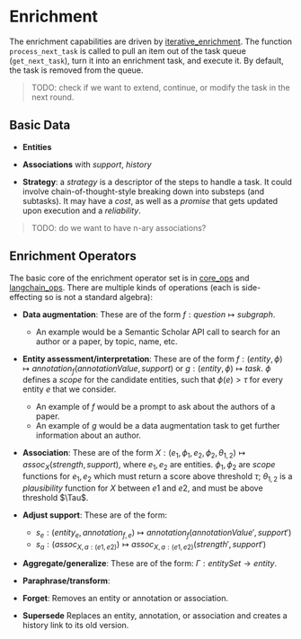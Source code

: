 # Enrichment

The enrichment capabilities are driven by [iterative_enrichment](enrichment/iterative_enrichment.py). The function `process_next_task` is called to pull an item out of the task queue (`get_next_task`), turn it into an enrichment task, and execute it.  By default, the task is removed from the queue.

> TODO: check if we want to extend, continue, or modify the task in the next round.

## Basic Data

- **Entities**

- **Associations** with *support*, *history*

- **Strategy**: a *strategy* is a descriptor of the steps to handle a task.  It could involve chain-of-thought-style breaking down into substeps (and subtasks). It may have a *cost*, as well as a *promise* that gets updated upon execution and a *reliability*.

> TODO: do we want to have n-ary associations?



## Enrichment Operators

The basic core of the enrichment operator set is in [core_ops](enrichment/core_ops.py) and [langchain_ops](enrichment/langchain_ops.py).  There are multiple kinds of operations (each is side-effecting so is not a standard algebra):

- **Data augmentation**: These are of the form $f: question \mapsto subgraph$.
  - An example would be a Semantic Scholar API call to search for an author or a paper, by topic, name, etc.

- **Entity assessment/interpretation**: These are of the form $f: (entity, \phi) \mapsto annotation_f(annotationValue,support)$ or $g: (entity, \phi) \mapsto task$.  $\phi$ defines a *scope* for the candidate entities, such that $\phi(e) > \tau$ for every entity $e$ that we consider.
  - An example of $f$ would be a prompt to ask about the authors of a paper.
  - An example of $g$ would be a data augmentation task to get further information about an author.

- **Association**: These are of the form $X: (e_1, \phi_1, e_2, \phi_2, \theta_{1,2}) \mapsto assoc_X(strength, support)$, where $e_1, e_2$ are entities.  $\phi_1, \phi_2$ are *scope* functions for $e_1, e_2$ which must return a score above threshold $\tau$; $\theta_{1,2}$ is a *plausibility* function for $X$ between $e1$ and $e2$, and must be above threshold $\Tau$.

- **Adjust support**: These are of the form:

  - $s_e: (entity_e, annotation_{f,e}) \mapsto annotation_f(annotationValue',support')$
  - $s_a: (assoc_{X,a:(e1,e2)}) \mapsto assoc_{X,a:(e1,e2)}(strength',support')$

- **Aggregate/generalize**: These are of the form: $\Gamma: entitySet \rightarrow entity$.

- **Paraphrase/transform**:

- **Forget**: Removes an entity or annotation or association.

- **Supersede** Replaces an entity, annotation, or association and creates a history link to its old version.


